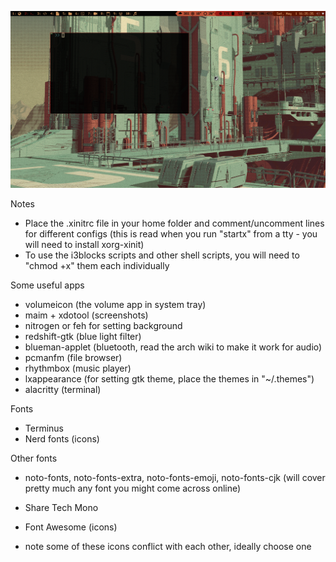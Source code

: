 
![screenshot](i3_polybar_screenshot.png)

Notes
- Place the .xinitrc file in your home folder and comment/uncomment lines for different configs (this is read when you run "startx" from a tty - you will need to install xorg-xinit)
- To use the i3blocks scripts and other shell scripts, you will need to "chmod +x" them each individually

Some useful apps
- volumeicon (the volume app in system tray)
- maim + xdotool (screenshots)
- nitrogen or feh for setting background
- redshift-gtk (blue light filter)
- blueman-applet (bluetooth, read the arch wiki to make it work for audio)
- pcmanfm (file browser)
- rhythmbox (music player)
- lxappearance (for setting gtk theme, place the themes in "~/.themes")
- alacritty (terminal)

Fonts
- Terminus
- Nerd fonts (icons)

Other fonts
- noto-fonts, noto-fonts-extra, noto-fonts-emoji, noto-fonts-cjk (will cover pretty much any font you might come across online)
- Share Tech Mono
- Font Awesome (icons)

- note some of these icons conflict with each other, ideally choose one
